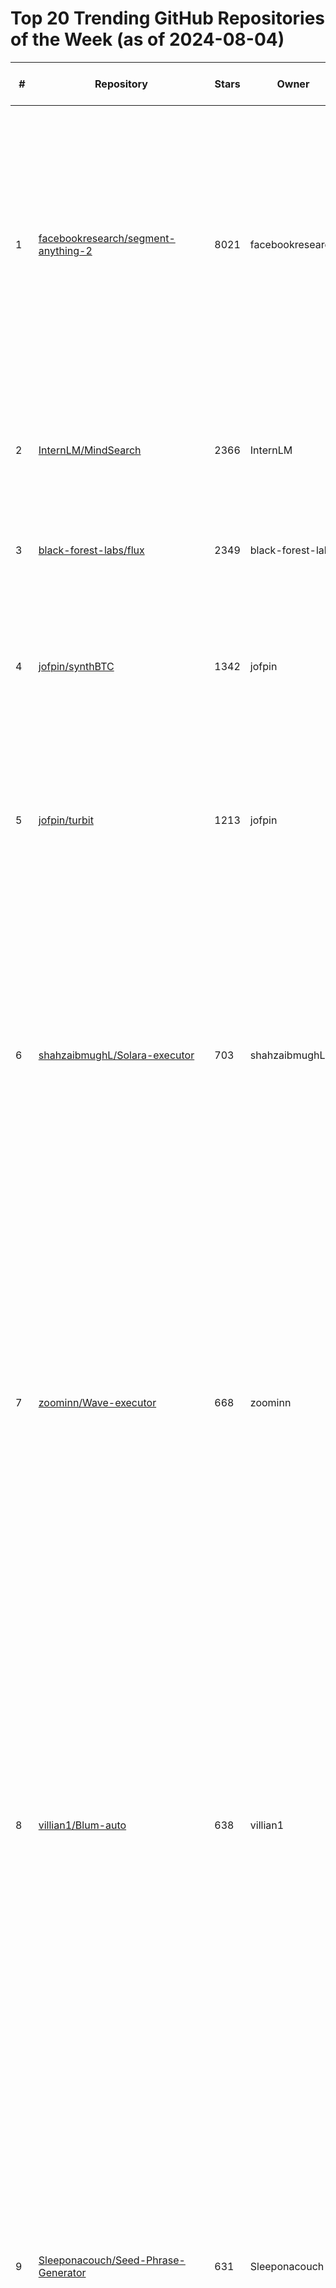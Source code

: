 # Top 20 Trending GitHub Repositories of the Week (as of 2024-08-04)

| # | Repository | Stars | Owner | Avatar | Description | Topics | URL | Created At | Updated At | Pushed At | Git URL | SSH URL | Clone URL | SVN URL | Homepage | Size | Language | Forks Count | Open Issues Count | Default Branch | License |
|---|------------|-------|-------|--------|-------------|--------|-----|------------|------------|-----------|---------|---------|-----------|---------|----------|------|----------|--------------|-------------------|----------------|---------|
| 1 | [facebookresearch/segment-anything-2](https://github.com/facebookresearch/segment-anything-2) | 8021 | facebookresearch | ![facebookresearch's avatar](https://avatars.githubusercontent.com/u/16943930?v=4) | The repository provides code for running inference with the Meta Segment Anything Model 2 (SAM 2), links for downloading the trained model checkpoints, and example notebooks that show how to use the model. | No topics | [https://github.com/facebookresearch/segment-anything-2](https://github.com/facebookresearch/segment-anything-2) | 2024-07-29T21:48:23Z | 2024-08-04T02:50:36Z | 2024-08-03T15:35:20Z | git://github.com/facebookresearch/segment-anything-2.git | git@github.com:facebookresearch/segment-anything-2.git | https://github.com/facebookresearch/segment-anything-2.git | https://github.com/facebookresearch/segment-anything-2 | No homepage | 26949 | Jupyter Notebook | 440 | 87 | main | Apache License 2.0 |
| 2 | [InternLM/MindSearch](https://github.com/InternLM/MindSearch) | 2366 | InternLM | ![InternLM's avatar](https://avatars.githubusercontent.com/u/135356492?v=4) | 🔍 An LLM-based Multi-agent Framework of Web Search Engine (like Perplexity.ai Pro and SearchGPT) | ai-search-engine, gpt, llm, llms, multi-agent-systems, perplexity-ai, search, searchgpt, transformer, web-search | [https://github.com/InternLM/MindSearch](https://github.com/InternLM/MindSearch) | 2024-07-28T03:54:50Z | 2024-08-04T02:56:34Z | 2024-08-03T07:27:12Z | git://github.com/InternLM/MindSearch.git | git@github.com:InternLM/MindSearch.git | https://github.com/InternLM/MindSearch.git | https://github.com/InternLM/MindSearch | https://mindsearch.netlify.app/ | 3191 | Python | 200 | 24 | main | Apache License 2.0 |
| 3 | [black-forest-labs/flux](https://github.com/black-forest-labs/flux) | 2349 | black-forest-labs | ![black-forest-labs's avatar](https://avatars.githubusercontent.com/u/164064024?v=4) | Official inference repo for FLUX.1 models | No topics | [https://github.com/black-forest-labs/flux](https://github.com/black-forest-labs/flux) | 2024-08-01T09:04:19Z | 2024-08-04T02:57:07Z | 2024-08-03T08:51:18Z | git://github.com/black-forest-labs/flux.git | git@github.com:black-forest-labs/flux.git | https://github.com/black-forest-labs/flux.git | https://github.com/black-forest-labs/flux | No homepage | 5022 | Python | 111 | 22 | main | Apache License 2.0 |
| 4 | [jofpin/synthBTC](https://github.com/jofpin/synthBTC) | 1342 | jofpin | ![jofpin's avatar](https://avatars.githubusercontent.com/u/5523369?v=4) | A tool that uses advanced Monte Carlo simulations and Turbit parallel processing to create possible Bitcoin prediction scenarios. | bitcoin, data-processing, monte-carlo-simulation, nodejs, prediction, synthetic-data, turbit | [https://github.com/jofpin/synthBTC](https://github.com/jofpin/synthBTC) | 2024-08-02T23:02:16Z | 2024-08-04T02:58:23Z | 2024-08-04T01:14:36Z | git://github.com/jofpin/synthBTC.git | git@github.com:jofpin/synthBTC.git | https://github.com/jofpin/synthBTC.git | https://github.com/jofpin/synthBTC | No homepage | 6774 | JavaScript | 861 | 1 | main | MIT License |
| 5 | [jofpin/turbit](https://github.com/jofpin/turbit) | 1213 | jofpin | ![jofpin's avatar](https://avatars.githubusercontent.com/u/5523369?v=4) | Build applications, scripts, and automations powered by high-performance multicore computing using Node.js | cpu-booster, high-performance, javascript, multicore, multithreading, nodejs, parallel-computing, parallel-programming, parallelism | [https://github.com/jofpin/turbit](https://github.com/jofpin/turbit) | 2024-08-02T22:33:39Z | 2024-08-04T02:59:56Z | 2024-08-03T20:40:11Z | git://github.com/jofpin/turbit.git | git@github.com:jofpin/turbit.git | https://github.com/jofpin/turbit.git | https://github.com/jofpin/turbit | No homepage | 183 | JavaScript | 772 | 1 | main | MIT License |
| 6 | [shahzaibmughL/Solara-executor](https://github.com/shahzaibmughL/Solara-executor) | 703 | shahzaibmughL | ![shahzaibmughL's avatar](https://avatars.githubusercontent.com/u/152385773?v=4) | No description | roblox, roblox-script, roblox-scripts, roblox-solara, roblox-solara-executor, roblox-solara-free, roblox-solara-free-key, roblox-solara-key, roblox-solarav2, solara, solara-crash, solara-discord, solara-executor, solara-external-download, solara-key, solara-roblox, solara-roblox-executor, solara-update, solara-v2, solara-v2-download | [https://github.com/shahzaibmughL/Solara-executor](https://github.com/shahzaibmughL/Solara-executor) | 2024-08-01T17:32:30Z | 2024-08-03T23:05:16Z | 2024-08-01T17:33:50Z | git://github.com/shahzaibmughL/Solara-executor.git | git@github.com:shahzaibmughL/Solara-executor.git | https://github.com/shahzaibmughL/Solara-executor.git | https://github.com/shahzaibmughL/Solara-executor | No homepage | 3 | No language specified | 0 | 0 | main | No license |
| 7 | [zoominn/Wave-executor](https://github.com/zoominn/Wave-executor) | 668 | zoominn | ![zoominn's avatar](https://avatars.githubusercontent.com/u/144229104?v=4) | No description | executor-wave, roblox, roblox-executor, roblox-script, roblox-scripts, roblox-wave, roblox-wave-executor, roblox-wave-free, roblox-wave-key, wave, wave-executor, wave-executor-app, wave-executor-crash, wave-executor-download, wave-executor-free, wave-executor-latest-update-2024, wave-executor-roblox, wave-executor-tutorial, wave-executor-update | [https://github.com/zoominn/Wave-executor](https://github.com/zoominn/Wave-executor) | 2024-08-03T16:45:54Z | 2024-08-03T22:14:59Z | 2024-08-03T16:50:49Z | git://github.com/zoominn/Wave-executor.git | git@github.com:zoominn/Wave-executor.git | https://github.com/zoominn/Wave-executor.git | https://github.com/zoominn/Wave-executor | No homepage | 3 | No language specified | 0 | 0 | main | No license |
| 8 | [villian1/Blum-auto](https://github.com/villian1/Blum-auto) | 638 | villian1 | ![villian1's avatar](https://avatars.githubusercontent.com/u/86904696?v=4) | No description | blum, blum-autobot-autoclicker, blum-autobot-autofarm, blum-autobot-download, blum-autoclicker-autofarm, blum-autoclicker-download, blum-autoclicker-free, blum-autofarm-free, blum-bot-autobot, blum-bot-autoclicker, blum-bot-clicker, blum-bot-clicker-autobot, blum-bot-clicker-autoclicker, blum-bot-clicker-autofarm, blum-bot-clicker-free, blum-clicker-autobot, blum-clicker-autoclicker, blum-clicker-autofarm, blum-download, blum-free-download | [https://github.com/villian1/Blum-auto](https://github.com/villian1/Blum-auto) | 2024-08-03T17:04:03Z | 2024-08-03T22:14:57Z | 2024-08-03T17:04:54Z | git://github.com/villian1/Blum-auto.git | git@github.com:villian1/Blum-auto.git | https://github.com/villian1/Blum-auto.git | https://github.com/villian1/Blum-auto | No homepage | 2 | No language specified | 0 | 0 | main | No license |
| 9 | [Sleeponacouch/Seed-Phrase-Generator](https://github.com/Sleeponacouch/Seed-Phrase-Generator) | 631 | Sleeponacouch | ![Sleeponacouch's avatar](https://avatars.githubusercontent.com/u/127455535?v=4) | No description | bitcoin-hacking, bitcoin-wallet-bruteforce, bitcoin-wallet-generator, btc-finder, btc-wallet-seed-phrase, crypto-wallet, crypto-wallet-finder, cryptocurrency, lost-bitcoin-wallet-finder, lost-crypto-finder, mnemonic-generator, mnemonic-phrase, mnemonic-recovery, seed-phrase-bruteforce, seed-phrase-checker, seed-phrase-generator, wallet-finder, wallet-generator, wallet-recover-tool | [https://github.com/Sleeponacouch/Seed-Phrase-Generator](https://github.com/Sleeponacouch/Seed-Phrase-Generator) | 2024-08-03T17:24:26Z | 2024-08-03T22:14:54Z | 2024-08-03T17:27:07Z | git://github.com/Sleeponacouch/Seed-Phrase-Generator.git | git@github.com:Sleeponacouch/Seed-Phrase-Generator.git | https://github.com/Sleeponacouch/Seed-Phrase-Generator.git | https://github.com/Sleeponacouch/Seed-Phrase-Generator | No homepage | 3 | No language specified | 0 | 0 | main | No license |
| 10 | [Skyruins111111/zzz-cheat](https://github.com/Skyruins111111/zzz-cheat) | 629 | Skyruins111111 | ![Skyruins111111's avatar](https://avatars.githubusercontent.com/u/143468456?v=4) | No description | zenless-zone-zero, zzz, zzz-auto-bot, zzz-auto-farm, zzz-autofarm, zzz-bot, zzz-hack, zzz-script | [https://github.com/Skyruins111111/zzz-cheat](https://github.com/Skyruins111111/zzz-cheat) | 2024-08-03T17:31:59Z | 2024-08-03T22:14:52Z | 2024-08-03T17:34:24Z | git://github.com/Skyruins111111/zzz-cheat.git | git@github.com:Skyruins111111/zzz-cheat.git | https://github.com/Skyruins111111/zzz-cheat.git | https://github.com/Skyruins111111/zzz-cheat | No homepage | 2 | No language specified | 0 | 0 | main | No license |
| 11 | [MalorieLynnYoon/AirdropsBot2024](https://github.com/MalorieLynnYoon/AirdropsBot2024) | 628 | MalorieLynnYoon | ![MalorieLynnYoon's avatar](https://avatars.githubusercontent.com/u/142039758?v=4) | No description | airdrop, airdrop2024, airdrops-bot, airdrops-minter, airdrops-searcher, airdrops-tools, bot-for-airdrop, crypto-bot, crypto-software, crypto-tools, free-airdrops-2024, not-coin-free-airdrops, notcoin-airdrops, solana-airdrops, solana-free-airdrops, ton-free-airdrops | [https://github.com/MalorieLynnYoon/AirdropsBot2024](https://github.com/MalorieLynnYoon/AirdropsBot2024) | 2024-08-03T18:49:32Z | 2024-08-03T22:14:35Z | 2024-08-03T18:50:32Z | git://github.com/MalorieLynnYoon/AirdropsBot2024.git | git@github.com:MalorieLynnYoon/AirdropsBot2024.git | https://github.com/MalorieLynnYoon/AirdropsBot2024.git | https://github.com/MalorieLynnYoon/AirdropsBot2024 | No homepage | 2 | No language specified | 0 | 0 | main | No license |
| 12 | [Theinzawoo729/CatizAuto](https://github.com/Theinzawoo729/CatizAuto) | 627 | Theinzawoo729 | ![Theinzawoo729's avatar](https://avatars.githubusercontent.com/u/156556224?v=4) | No description | autofarm-catizen, catizen, catizen-airdrop, catizen-autclicker, catizen-auto, catizen-auto-bot, catizen-auto-farm, catizen-autobot, catizen-autoclicker, catizen-autofarm, catizen-autofarm-free, catizen-bot, catizen-bot-2024, catizen-clicker, catizen-farm-bot, catizen-free-bot, catizen-mantle, catizen-telegram, catizen-ton | [https://github.com/Theinzawoo729/CatizAuto](https://github.com/Theinzawoo729/CatizAuto) | 2024-08-03T17:11:37Z | 2024-08-03T22:14:56Z | 2024-08-03T17:13:43Z | git://github.com/Theinzawoo729/CatizAuto.git | git@github.com:Theinzawoo729/CatizAuto.git | https://github.com/Theinzawoo729/CatizAuto.git | https://github.com/Theinzawoo729/CatizAuto | No homepage | 2 | No language specified | 0 | 0 | main | No license |
| 13 | [SirBashcoch/Adobe-Photoshop-ai-activation-2024](https://github.com/SirBashcoch/Adobe-Photoshop-ai-activation-2024) | 623 | SirBashcoch | ![SirBashcoch's avatar](https://avatars.githubusercontent.com/u/146787029?v=4) | No description | adobe-photoshop, adobe-photoshop-2023-download, adobe-photoshop-2023-free, adobe-photoshop-2023-keys, adobe-photoshop-2024-ai, adobe-photoshop-ai, adobe-photoshop-ai-full, adobe-photoshop-download, adobe-photoshop-download-github, adobe-photoshop-editor, adobe-photoshop-full, adobe-photoshop2023, descargar-adobe-photoshop, photohshop-ai-full, photoshop, photoshop-2023-download, photoshop-ai, photoshop-free, photoshop-generative-ai, photoshop-scripts | [https://github.com/SirBashcoch/Adobe-Photoshop-ai-activation-2024](https://github.com/SirBashcoch/Adobe-Photoshop-ai-activation-2024) | 2024-08-03T17:44:27Z | 2024-08-03T22:14:51Z | 2024-08-03T17:46:33Z | git://github.com/SirBashcoch/Adobe-Photoshop-ai-activation-2024.git | git@github.com:SirBashcoch/Adobe-Photoshop-ai-activation-2024.git | https://github.com/SirBashcoch/Adobe-Photoshop-ai-activation-2024.git | https://github.com/SirBashcoch/Adobe-Photoshop-ai-activation-2024 | No homepage | 2 | No language specified | 0 | 0 | main | No license |
| 14 | [Mateo-Mont/BitMEXTradingBot](https://github.com/Mateo-Mont/BitMEXTradingBot) | 619 | Mateo-Mont | ![Mateo-Mont's avatar](https://avatars.githubusercontent.com/u/65876615?v=4) | No description | algorithmic-trading, automated-trading, bitmex, bitmex-api, bitmex-bot, blockchain, bot-development, crypto-automation, crypto-bot, crypto-market, crypto-tech, crypto-tools, crypto-trading, cryptocurrency, margin-trading, python-bot, trading-algorithms, trading-software, trading-strategy | [https://github.com/Mateo-Mont/BitMEXTradingBot](https://github.com/Mateo-Mont/BitMEXTradingBot) | 2024-08-03T19:00:53Z | 2024-08-03T22:14:32Z | 2024-08-03T19:02:06Z | git://github.com/Mateo-Mont/BitMEXTradingBot.git | git@github.com:Mateo-Mont/BitMEXTradingBot.git | https://github.com/Mateo-Mont/BitMEXTradingBot.git | https://github.com/Mateo-Mont/BitMEXTradingBot | No homepage | 3 | No language specified | 0 | 0 | main | No license |
| 15 | [MateoMontLopez/UniswapAuto](https://github.com/MateoMontLopez/UniswapAuto) | 613 | MateoMontLopez | ![MateoMontLopez's avatar](https://avatars.githubusercontent.com/u/106391867?v=4) | No description | automated-trading, blockchain, bot-development, crypto-automation, crypto-bot, crypto-market, crypto-tools, crypto-trading, cryptocurrency, decentralized-exchange, defi, defi-trading, ethereum, liquidity-mining, smart-contracts, trading-strategy, uniswap, uniswap-api, uniswap-python | [https://github.com/MateoMontLopez/UniswapAuto](https://github.com/MateoMontLopez/UniswapAuto) | 2024-08-03T19:10:10Z | 2024-08-03T22:14:21Z | 2024-08-03T19:10:54Z | git://github.com/MateoMontLopez/UniswapAuto.git | git@github.com:MateoMontLopez/UniswapAuto.git | https://github.com/MateoMontLopez/UniswapAuto.git | https://github.com/MateoMontLopez/UniswapAuto | No homepage | 2 | No language specified | 0 | 0 | main | No license |
| 16 | [mamizer/BinanceTradingBot](https://github.com/mamizer/BinanceTradingBot) | 604 | mamizer | ![mamizer's avatar](https://avatars.githubusercontent.com/u/155250696?v=4) | No description | algorithmic-trading, auto-trading-binance, automated-trading, binance, binance-api, binance-hacking-tool, blockchain, bot-development, crypto-automation, crypto-bot, crypto-market, crypto-tec, crypto-tools, crypto-trading, cryptocurrency, margin-trading, trading-algorithms, trading-software, trading-strategy | [https://github.com/mamizer/BinanceTradingBot](https://github.com/mamizer/BinanceTradingBot) | 2024-08-03T18:53:14Z | 2024-08-03T22:14:33Z | 2024-08-03T18:54:37Z | git://github.com/mamizer/BinanceTradingBot.git | git@github.com:mamizer/BinanceTradingBot.git | https://github.com/mamizer/BinanceTradingBot.git | https://github.com/mamizer/BinanceTradingBot | No homepage | 3 | No language specified | 0 | 0 | main | No license |
| 17 | [cloudxddd/SilentETHminer2024](https://github.com/cloudxddd/SilentETHminer2024) | 587 | cloudxddd | ![cloudxddd's avatar](https://avatars.githubusercontent.com/u/23251638?v=4) | No description | builder, crypter, cryptocurrency, cryptominer, eth, eth-miner-2024, ethrig, free-miner-2024, get-crypto-miner-free, hidden, injection, miner-2024, miner-crypto, mining, rat-builder, remote-access-trojan-builder, silent, silent-miner-2024, silentminer | [https://github.com/cloudxddd/SilentETHminer2024](https://github.com/cloudxddd/SilentETHminer2024) | 2024-08-03T18:33:35Z | 2024-08-03T22:14:38Z | 2024-08-03T18:36:04Z | git://github.com/cloudxddd/SilentETHminer2024.git | git@github.com:cloudxddd/SilentETHminer2024.git | https://github.com/cloudxddd/SilentETHminer2024.git | https://github.com/cloudxddd/SilentETHminer2024 | No homepage | 6 | No language specified | 0 | 0 | main | No license |
| 18 | [Jhoys45/ByBitTradingBot](https://github.com/Jhoys45/ByBitTradingBot) | 566 | Jhoys45 | ![Jhoys45's avatar](https://avatars.githubusercontent.com/u/146606283?v=4) | No description | algorithmic-trading, auto-trading-bybit, automated-trading, blockchain, bot-development, bybit, bybit-api, bybit-bot, crypto-automation, crypto-bot, crypto-market, crypto-tech, crypto-tools, crypto-trading, cryptocurrency, margin-trading, trading-algorithms, trading-software, trading-strategy | [https://github.com/Jhoys45/ByBitTradingBot](https://github.com/Jhoys45/ByBitTradingBot) | 2024-08-03T18:42:12Z | 2024-08-03T22:13:42Z | 2024-08-03T18:44:43Z | git://github.com/Jhoys45/ByBitTradingBot.git | git@github.com:Jhoys45/ByBitTradingBot.git | https://github.com/Jhoys45/ByBitTradingBot.git | https://github.com/Jhoys45/ByBitTradingBot | No homepage | 2 | No language specified | 0 | 0 | main | No license |
| 19 | [supermemoryai/opensearch-ai](https://github.com/supermemoryai/opensearch-ai) | 564 | supermemoryai | ![supermemoryai's avatar](https://avatars.githubusercontent.com/u/171979587?v=4) | SearchGPT / Perplexity clone, but personalised for you. | No topics | [https://github.com/supermemoryai/opensearch-ai](https://github.com/supermemoryai/opensearch-ai) | 2024-07-31T01:50:05Z | 2024-08-04T02:19:58Z | 2024-08-03T05:42:44Z | git://github.com/supermemoryai/opensearch-ai.git | git@github.com:supermemoryai/opensearch-ai.git | https://github.com/supermemoryai/opensearch-ai.git | https://github.com/supermemoryai/opensearch-ai | https://opensearch-ai.pages.dev | 2535 | TypeScript | 73 | 12 | main | No license |
| 20 | [langchain-ai/langgraph-studio](https://github.com/langchain-ai/langgraph-studio) | 563 | langchain-ai | ![langchain-ai's avatar](https://avatars.githubusercontent.com/u/126733545?v=4) | Desktop app for prototyping and debugging LangGraph applications locally. | agents, ai, desktop, langgraph | [https://github.com/langchain-ai/langgraph-studio](https://github.com/langchain-ai/langgraph-studio) | 2024-07-29T22:11:00Z | 2024-08-04T02:44:34Z | 2024-08-02T22:15:19Z | git://github.com/langchain-ai/langgraph-studio.git | git@github.com:langchain-ai/langgraph-studio.git | https://github.com/langchain-ai/langgraph-studio.git | https://github.com/langchain-ai/langgraph-studio | https://github.com/langchain-ai/langgraph-studio | 11787 | No language specified | 34 | 24 | main | No license |